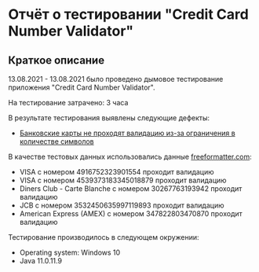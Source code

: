 # Отчёт о тестировании "Credit Card Number Validator"

## Краткое описание

13.08.2021 - 13.08.2021 было проведено дымовое тестирование приложения "Credit Card Number Validator".

На тестирование затрачено: 3 часа

В результате тестирования выявлены следующие дефекты:
* [Банковские карты не проходят валидацию из-за ограничения в количестве символов](https://github.com/Helga-MA/Credit-Card-Number-Validator/issues/1)


В качестве тестовых данных использовались данные [freeformatter.com](https://www.freeformatter.com/credit-card-number-generator-validator.html):
* VISA с номером 4916752323901554 проходит валидацию
* VISA c номером 4539373183345018879 проходит валидацию
* Diners Club - Carte Blanche с номером 30267763193942 проходит валидацию
* JCB c номером 3532450635997119893 проходит валидацию
* American Express (AMEX) с номером 347822803470870 проходит валидацию

Тестирование производилось в следующем окружении:
* Operating system: Windows 10
* Java 11.0.11.9